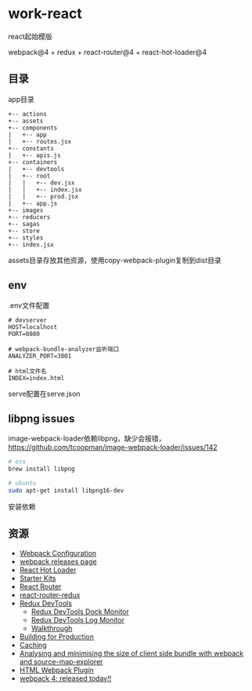 # work-react

react起始模版

webpack@4 + redux + react-router@4 + react-hot-loader@4

## 目录

app目录

    +-- actions
    +-- assets
    +-- components
    |   +-- app
    |   +-- routes.jsx
    +-- constants
    |   +-- apis.js
    +-- containers
    |   +-- devtools
    |   +-- root
    |   |   +-- dev.jsx
    |   |   +-- index.jsx
    |   |   +-- prod.jsx
    |   +-- app.js
    +-- images
    +-- reducers
    +-- sagas
    +-- store
    +-- styles
    +-- index.jsx

assets目录存放其他资源，使用copy-webpack-plugin复制到dist目录

## env

.env文件配置

~~~
# devserver
HOST=localhost
PORT=8080

# webpack-bundle-analyzer监听端口
ANALYZER_PORT=3001

# html文件名
INDEX=index.html
~~~

serve配置在serve.json

## libpng issues

image-webpack-loader依赖libpng，缺少会报错，<https://github.com/tcoopman/image-webpack-loader/issues/142>

~~~bash
# osx
brew install libpng

# ubuntu
sudo apt-get install libpng16-dev
~~~

安装依赖

## 资源

+ [Webpack Configuration](https://webpack.js.org/configuration/ "Webpack Configuration")
+ [webpack releases page](https://github.com/webpack/webpack/releases "webpack releases page")
+ [React Hot Loader](https://github.com/gaearon/react-hot-loader/tree/next "React Hot Loader")
+ [Starter Kits](https://github.com/gaearon/react-hot-loader/tree/master/docs#starter-kits "Starter Kits")
+ [React Router](https://github.com/ReactTraining/react-router "React Router")
+ [react-router-redux](https://github.com/ReactTraining/react-router/tree/master/packages/react-router-redux "react-router-redux")
+ [Redux DevTools](https://github.com/gaearon/redux-devtools "Redux DevTools")
  + [Redux DevTools Dock Monitor](https://github.com/gaearon/redux-devtools-dock-monitor "Redux DevTools Dock Monitor")
  + [Redux DevTools Log Monitor](https://github.com/gaearon/redux-devtools-log-monitor "Redux DevTools Log Monitor")
  + [Walkthrough](https://github.com/gaearon/redux-devtools/blob/master/docs/Walkthrough.md "Walkthrough")
+ [Building for Production](https://webpack.js.org/guides/production-build/ "Building for Production")
+ [Caching](https://webpack.js.org/guides/caching/ "Caching")
+ [Analysing and minimising the size of client side bundle with webpack and source-map-explorer](https://medium.com/@nimgrg/analysing-and-minimising-the-size-of-client-side-bundle-with-webpack-and-source-map-explorer-41096559beca "Analysing and minimising the size of client side bundle with webpack and source-map-explorer")
+ [HTML Webpack Plugin](https://github.com/jantimon/html-webpack-plugin "HTML Webpack Plugin")
+ [webpack 4: released today!!](https://medium.com/webpack/webpack-4-released-today-6cdb994702d4 "webpack 4: released today!!")
